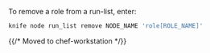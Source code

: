 To remove a role from a run-list, enter:

```bash
knife node run_list remove NODE_NAME 'role[ROLE_NAME]'
```

{{/* Moved to chef-workstation */}}
